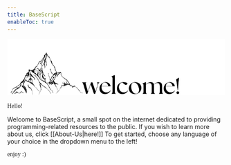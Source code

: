 ```yaml
---
title: BaseScript
enableToc: true
---
```


<link rel="preconnect" href="https://fonts.googleapis.com">
<link rel="preconnect" href="https://fonts.gstatic.com" crossorigin>
<link href="https://fonts.googleapis.com/css2?family=Playwrite+MX:wght@100..400&display=swap" rel="stylesheet">

<img src="./frontpage.png"></img>

<p style="font-family: 'Playwrite MX';">Hello!</p>

Welcome to BaseScript, a small spot on the internet dedicated to providing programming-related resources to the public. If you wish to learn more about us, click [[About-Us|here!]] To get started, choose any language of your choice in the dropdown menu to the left!

<p style="font-family: 'Playwrite MX';">enjoy :)</p>
